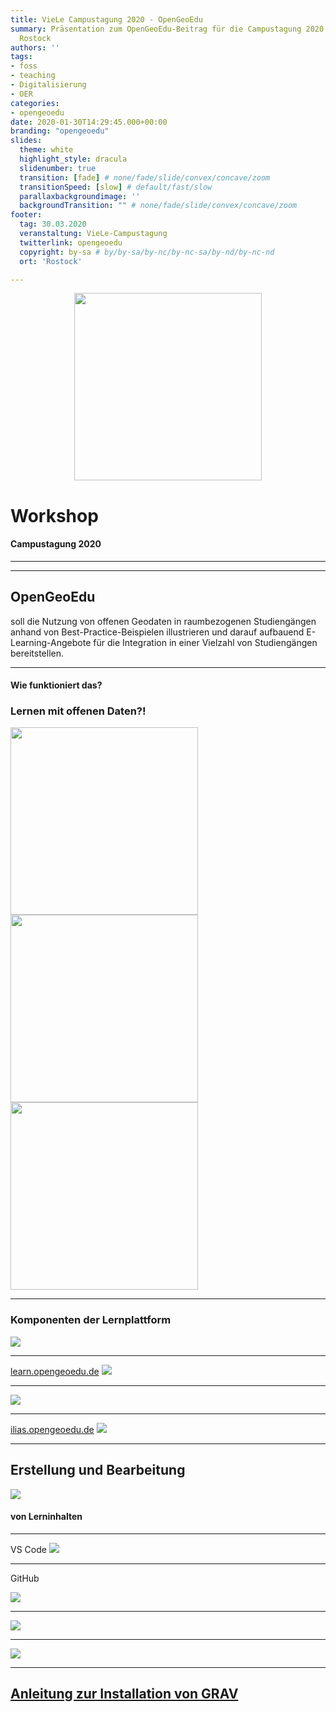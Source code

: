 ```yaml
---
title: VieLe Campustagung 2020 - OpenGeoEdu
summary: Präsentation zum OpenGeoEdu-Beitrag für die Campustagung 2020 an der Universität
  Rostock
authors: ''
tags:
- foss
- teaching
- Digitalisierung
- OER
categories:
- opengeoedu
date: 2020-01-30T14:29:45.000+00:00
branding: "opengeoedu"
slides:
  theme: white
  highlight_style: dracula
  slidenumber: true
  transition: [fade] # none/fade/slide/convex/concave/zoom
  transitionSpeed: [slow] # default/fast/slow
  parallaxbackgroundimage: ''
  backgroundTransition: "" # none/fade/slide/convex/concave/zoom
footer:
  tag: 30.03.2020
  veranstaltung: VieLe-Campustagung
  twitterlink: opengeoedu
  copyright: by-sa # by/by-sa/by-nc/by-nc-sa/by-nd/by-nc-nd
  ort: 'Rostock'

---
```

<style>
.object-fit {
width: 300px;
height: 300px;
margin: 0em auto;
}

.object-fit img {
object-fit: cover;
width: 100%;
height: 100%;
}

</style>

<div class="object-fit">
<img src="/uploads/LOGO_open_geo_edu_RGB.png" style="background:none; border:none; box-shadow:none;">
</div>

# Workshop

#### Campustagung 2020

***

<section data-background="oge-software.jpg"  data-background-color="" data-background-size="contain"">
</section>

***

## OpenGeoEdu

soll die Nutzung von <span class="fragment highlight-blue">offenen Geodaten in raumbezogenen Studiengängen</span> anhand
von Best-Practice-Beispielen illustrieren und darauf aufbauend <span
class="fragment highlight-blue">E-Learning-Angebote</span> für die <span class="fragment highlight-blue">Integration
in einer Vielzahl von Studiengängen</span> bereitstellen.

***

#### Wie funktioniert das?

### Lernen mit offenen Daten?!

<section>
<img class="fragment" height="300" src="lupe.png" style="background:none; border:none; box-shadow:none;">
<img class="fragment" height="300" src="workit.gif" style="background:none; border:none; box-shadow:none;">
<img class="fragment" height="300" src="test.png" style="background:none; border:none; box-shadow:none;">
</section>

***

### Komponenten der Lernplattform

![](komponenten.png)

***

[learn.opengeoedu.de](https://learn.opengeoedu.de)
![](learn-start.png)
***

![](offeneLernplattform.png)


***

[ilias.opengeoedu.de](https://ilias.opengeoedu.de)
![](ilias-start.png)

***

## Erstellung und Bearbeitung

![](https://media.giphy.com/media/p3K9tRGVitrDQHlPkG/giphy.gif)

#### von Lerninhalten

***

VS Code
![](md_edit_in_VSCode.png)

***

GitHub

![](oge-github.png)

***

![](oge-forks.png)

***

![](oge-review-pr.png)

***

<i class="fab fa-grav fa-5x"></i>
## [Anleitung zur Installation von GRAV ](https://learn.getgrav.org/16/basics/installation)